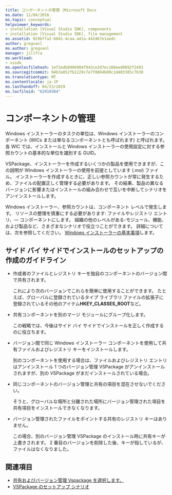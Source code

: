 ```yaml
---
title: コンポーネントの管理 |Microsoft Docs
ms.date: 11/04/2016
ms.topic: conceptual
helpviewer_keywords:
- installation [Visual Studio SDK], components
- installation [Visual Studio SDK], file management
ms.assetid: 029bffa2-6841-4caa-a41a-442467e1aedc
author: gregvanl
ms.author: gregvanl
manager: jillfra
ms.workload:
- vssdk
ms.openlocfilehash: 1ef2edb8996984f943ce3d7ec168eed0692f2493
ms.sourcegitcommit: 94b3a052fb1229c7e7f8804b09c1d403385c7630
ms.translationtype: MT
ms.contentlocale: ja-JP
ms.lasthandoff: 04/23/2019
ms.locfileid: "62910384"
---
```

# <a name="component-management"></a>コンポーネントの管理
Windows インストーラーのタスクの単位は、Windows インストーラーのコンポーネント (WICs または単なるコンポーネントとも呼ばれます) と呼ばれます。 各 WIC では、インストールと Windows インストーラーの使用設定に対する参照カウントの基本的な単位を識別する GUID。

 VSPackage、インストーラーを作成するいくつかの製品を使用できますが、この説明が Windows インストーラーの使用を前提としています (*.msi*) ファイル。 インストーラーを作成するときに、正しい参照カウントが常に発生するため、ファイルの配置正しく管理する必要があります。 その結果、製品の異なるバージョンに影響またはインストールの組み合わせで互いを中断してシナリオをアンインストールします。

 Windows インストーラー、参照カウントは、コンポーネント レベルで発生します。 リソースの整理を慎重にする必要があります: ファイルやレジストリ エントリ、— コンポーネントにします。 組織の他のレベルがある-モジュール、機能、および製品など、さまざまなシナリオで役立つことができます。 詳細については、次を参照してください。 [Windows インストーラーの基本事項](../../extensibility/internals/windows-installer-basics.md)します。

## <a name="guidelines-of-authoring-setup-for-side-by-side-installation"></a>サイド バイ サイドでインストールのセットアップの作成のガイドライン

- 作成者のファイルとレジストリ キーを独自のコンポーネントのバージョン間で共有されます。

     これにより次のバージョンでこれらを簡単に使用することができます。 たとえば、グローバルに登録されているタイプ ライブラリ ファイルの拡張子に登録されているその他のアイテム**HKEY_CLASSES_ROOT**など。

- 共有コンポーネントを別のマージ モジュールにグループ化します。

     この戦略では、今後はサイド バイ サイドでインストールを正しく作成するのに役立ちます。

- バージョン間で同じ Windows インストーラー コンポーネントを使用して共有ファイルおよびレジストリ キーをインストールします。

     別のコンポーネントを使用する場合は、ファイルおよびレジストリ エントリはアンインストール 1 つのバージョン管理 VSPackage がアンインストールされますが、別の VSPackage がまだインストールされている場合。

- 同じコンポーネントのバージョン管理と共有の項目を混在させないでください。

     そうと、グローバルな場所と分離された場所にバージョン管理された項目を共有項目をインストールできなくなります。

- バージョン管理されたファイルをポイントする共有のレジストリ キーはありません。

     この場合、別のバージョン管理 VSPackage のインストール時に共有キーが上書きされます。 2 番目のバージョンを削除した後、キーが指しているが、ファイルはなくなりました。

## <a name="see-also"></a>関連項目
- [共有およびバージョン管理 Vspackage を選択します。](../../extensibility/choosing-between-shared-and-versioned-vspackages.md)
- [VSPackage のセットアップ シナリオ](../../extensibility/internals/vspackage-setup-scenarios.md)